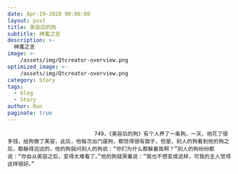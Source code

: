 ```yaml
---
date: Apr-19-2020 00:00:00
layout: post
title: 美容后的狗
subtitle: 神寓之言
description: >-
  神寓之言
image: >-
    /assets/img/Qtcreator-overview.png
optimized_image: >-
    /assets/img/Qtcreator-overview.png
category: Story
tags:
  - blog
  - Story
author: Ron
paginate: true
---
```


							　　749，《美容后的狗》有个人养了一条狗，一天，他花了很多钱，给狗做了美容，此后，他每次出门遛狗，都觉得很有面子，但是，别人的狗看到他的狗之后，都躲得远远的，他的狗就问别人的狗说：“你们为什么都躲着我啊？”别人的狗纷纷都说：“你自从美容之后，变得太难看了。”他的狗就哭着说：“我也不想变成这样，可我的主人觉得这样很好。”
							
							
						